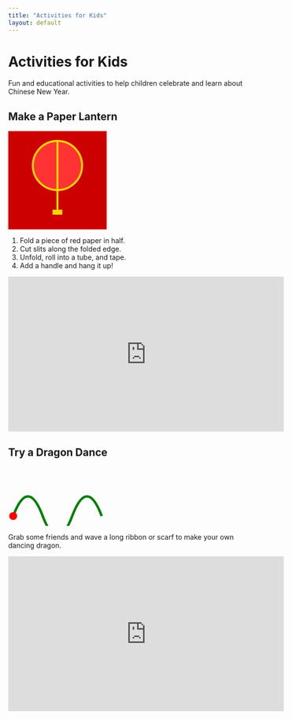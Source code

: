 ```yaml
---
title: "Activities for Kids"
layout: default
---
```


# Activities for Kids

Fun and educational activities to help children celebrate and learn about Chinese New Year.

## Make a Paper Lantern

<svg width="200" height="200" viewBox="0 0 200 200" xmlns="http://www.w3.org/2000/svg">
  <rect width="200" height="200" fill="#cc0000"/>
  <circle cx="100" cy="70" r="50" fill="#ff3333" stroke="gold" stroke-width="4"/>
  <line x1="100" y1="20" x2="100" y2="120" stroke="gold" stroke-width="4"/>
  <line x1="100" y1="120" x2="100" y2="160" stroke="gold" stroke-width="4"/>
  <rect x="90" y="160" width="20" height="10" fill="gold"/>
</svg>

1. Fold a piece of red paper in half.
2. Cut slits along the folded edge.
3. Unfold, roll into a tube, and tape.
4. Add a handle and hang it up!

<iframe width="560" height="315" src="https://www.youtube.com/embed/Xd5ccJiTtOw" title="Lantern Craft" frameborder="0" allowfullscreen></iframe>

## Try a Dragon Dance

<svg width="200" height="120" viewBox="0 0 200 120" xmlns="http://www.w3.org/2000/svg">
  <path d="M10 100 Q40 20 70 100 T130 100 T190 100" fill="none" stroke="green" stroke-width="5"/>
  <circle cx="10" cy="100" r="8" fill="red"/>
</svg>

Grab some friends and wave a long ribbon or scarf to make your own dancing dragon.

<iframe width="560" height="315" src="https://www.youtube.com/embed/Z4_0uZq0skg" title="Dragon Dance" frameborder="0" allowfullscreen></iframe>
